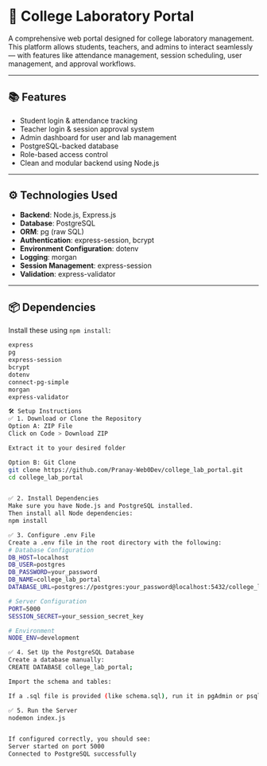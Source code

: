 # 🧪 College Laboratory Portal

A comprehensive web portal designed for college laboratory management. This platform allows students, teachers, and admins to interact seamlessly — with features like attendance management, session scheduling, user management, and approval workflows.

---

## 📚 Features

- Student login & attendance tracking
- Teacher login & session approval system
- Admin dashboard for user and lab management
- PostgreSQL-backed database
- Role-based access control
- Clean and modular backend using Node.js

---

## ⚙️ Technologies Used

- **Backend**: Node.js, Express.js
- **Database**: PostgreSQL
- **ORM**: pg (raw SQL)
- **Authentication**: express-session, bcrypt
- **Environment Configuration**: dotenv
- **Logging**: morgan
- **Session Management**: express-session
- **Validation**: express-validator

---

## 📦 Dependencies

Install these using `npm install`:

```bash
express
pg
express-session
bcrypt
dotenv
connect-pg-simple
morgan
express-validator

🛠️ Setup Instructions
✅ 1. Download or Clone the Repository
Option A: ZIP File
Click on Code > Download ZIP

Extract it to your desired folder

Option B: Git Clone
git clone https://github.com/Pranay-Web0Dev/college_lab_portal.git
cd college_lab_portal


✅ 2. Install Dependencies
Make sure you have Node.js and PostgreSQL installed.
Then install all Node dependencies:
npm install

✅ 3. Configure .env File
Create a .env file in the root directory with the following:
# Database Configuration
DB_HOST=localhost
DB_USER=postgres
DB_PASSWORD=your_password
DB_NAME=college_lab_portal
DATABASE_URL=postgres://postgres:your_password@localhost:5432/college_lab_portal

# Server Configuration
PORT=5000
SESSION_SECRET=your_session_secret_key

# Environment
NODE_ENV=development

✅ 4. Set Up the PostgreSQL Database
Create a database manually:
CREATE DATABASE college_lab_portal;

Import the schema and tables:

If a .sql file is provided (like schema.sql), run it in pgAdmin or psql.

✅ 5. Run the Server
nodemon index.js


If configured correctly, you should see:
Server started on port 5000
Connected to PostgreSQL successfully


